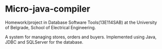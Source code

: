 # Micro-java-compiler

Homework/project in Database Software Tools(13E114SAB) at the University of Belgrade, School of Electrical Engineering.

A system for managing stores, orders and buyers. Implemented using Java, JDBC and SQLServer for the database.

